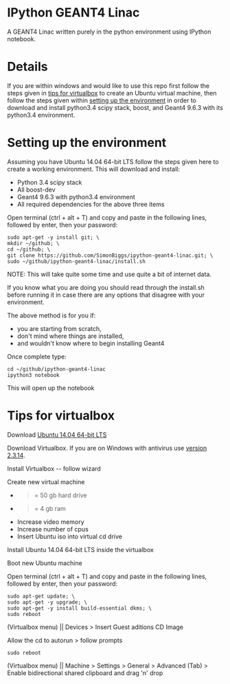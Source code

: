 IPython GEANT4 Linac
====================

A GEANT4 Linac written purely in the python environment using IPython notebook.


Details
=======
If you are within windows and would like to use this repo first follow the steps given in [tips for virtualbox](#tips-for-virtualbox) to create an Ubuntu virtual machine, then follow the steps given within [setting up the environment](#setting-up-the-environment) in order to download and install python3.4 scipy stack, boost, and Geant4 9.6.3 with its python3.4 environment.




Setting up the environment
==========================

Assuming you have Ubuntu 14.04 64-bit LTS follow the steps given here to create a working environment. This will download and install:

 * Python 3.4 scipy stack
 * All boost-dev
 * Geant4 9.6.3 with python3.4 environment
 * All required dependencies for the above three items

Open terminal (ctrl + alt + T) and copy and paste in the following lines, followed by enter, then your password:

    sudo apt-get -y install git; \
    mkdir ~/github; \
    cd ~/github; \
    git clone https://github.com/SimonBiggs/ipython-geant4-linac.git; \
    sudo ~/github/ipython-geant4-linac/install.sh

NOTE: This will take quite some time and use quite a bit of internet data. 

If you know what you are doing you should read through the install.sh before running it in case there are any options that disagree with your environment. 

The above method is for you if:

 * you are starting from scratch, 
 * don't mind where things are installed, 
 * and wouldn't know where to begin installing Geant4 


Once complete type:

    cd ~/github/ipython-geant4-linac
    ipython3 notebook
    
This will open up the notebook


Tips for virtualbox
===================
Download [Ubuntu 14.04 64-bit LTS](http://www.ubuntu.com/download/desktop/thank-you?version=14.04.1&architecture=amd64)

Download Virtualbox. If you are on Windows with antivirus use [version 2.3.14](http://download.virtualbox.org/virtualbox/4.3.12/VirtualBox-4.3.12-93733-Win.exe).

Install Virtualbox -- follow wizard

Create new virtual machine

 * >= 50 gb hard drive
 * >= 4 gb ram
 * Increase video memory
 * Increase number of cpus
 * Insert Ubuntu iso into virtual cd drive

Install Ubuntu 14.04 64-bit LTS inside the virtualbox


Boot new Ubuntu machine

Open terminal (ctrl + alt + T) and copy and paste in the following lines, followed by enter, then your password:

    sudo apt-get update; \
    sudo apt-get -y upgrade; \
    sudo apt-get -y install build-essential dkms; \
    sudo reboot

(Virtualbox menu) || Devices > Insert Guest aditions CD Image

Allow the cd to autorun > follow prompts

    sudo reboot

(Virtualbox menu) || Machine > Settings > General > Advanced (Tab) > Enable bidirectional shared clipboard and drag 'n' drop

